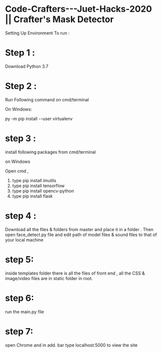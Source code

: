 # Code-Crafters---Juet-Hacks-2020 || Crafter's Mask Detector

Setting Up Environment To run :

# Step 1 :

Download Python 3.7

# Step 2 :

Run Following command on cmd/terminal

On Windows:

py -m pip install --user virtualenv

# step 3 :

install following packages from cmd/terminal

on Windows

Open cmd ,

1. type pip install imutils
2. type pip install tensorflow
3. type pip install opencv-python
4. type pip install flask

# step 4 :

Download all the files & folders from master and place it in a folder . Then open face_detect.py file and edit path of model files & sound files to that of your local machine

# step 5:

inside templates folder there is all the files of front end , all the CSS & image/video files are in static folder in root.

# step 6:

run the main.py file

# step 7:

open Chrome and in add. bar type localhost:5000 to view the site
